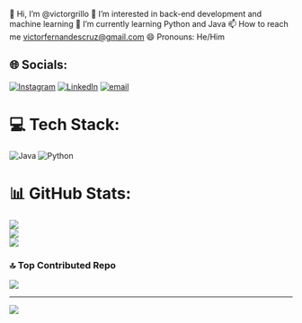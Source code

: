 👋 Hi, I’m @victorgrillo
👀 I’m interested in back-end development and machine learning
🌱 I’m currently learning Python and Java
📫 How to reach me victorfernandescruz@gmail.com
😄 Pronouns: He/Him


## 🌐 Socials:
[![Instagram](https://img.shields.io/badge/Instagram-%23E4405F.svg?logo=Instagram&logoColor=white)](https://instagram.com/https://www.instagram.com/grillaoxd/) [![LinkedIn](https://img.shields.io/badge/LinkedIn-%230077B5.svg?logo=linkedin&logoColor=white)](https://linkedin.com/in/https://www.linkedin.com/in/victor-grillo-11ba181bb/) [![email](https://img.shields.io/badge/Email-D14836?logo=gmail&logoColor=white)](mailto:victorfernandescruz@gmail.com) 

# 💻 Tech Stack:
![Java](https://img.shields.io/badge/java-%23ED8B00.svg?style=for-the-badge&logo=openjdk&logoColor=white) ![Python](https://img.shields.io/badge/python-3670A0?style=for-the-badge&logo=python&logoColor=ffdd54)
# 📊 GitHub Stats:
![](https://github-readme-stats.vercel.app/api?username=victorgrillo&theme=dark&hide_border=false&include_all_commits=false&count_private=false)<br/>
![](https://nirzak-streak-stats.vercel.app/?user=victorgrillo&theme=dark&hide_border=false)<br/>
![](https://github-readme-stats.vercel.app/api/top-langs/?username=victorgrillo&theme=dark&hide_border=false&include_all_commits=false&count_private=false&layout=compact)

### 🔝 Top Contributed Repo
![](https://github-contributor-stats.vercel.app/api?username=victorgrillo&limit=5&theme=dark&combine_all_yearly_contributions=true)

---
[![](https://visitcount.itsvg.in/api?id=victorgrillo&icon=0&color=0)](https://visitcount.itsvg.in)

<!-- Proudly created with GPRM ( https://gprm.itsvg.in ) -->
